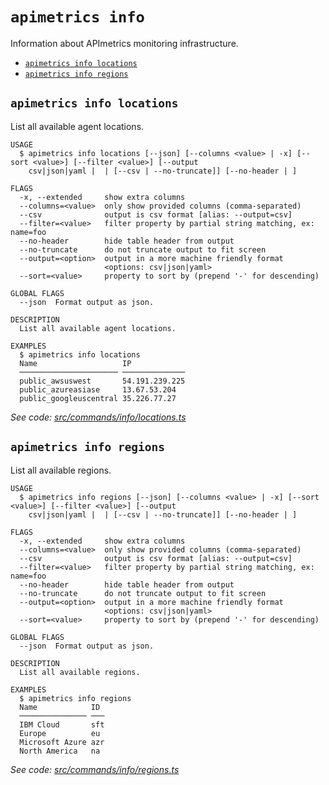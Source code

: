 `apimetrics info`
=================

Information about APImetrics monitoring infrastructure.

* [`apimetrics info locations`](#apimetrics-info-locations)
* [`apimetrics info regions`](#apimetrics-info-regions)

## `apimetrics info locations`

List all available agent locations.

```
USAGE
  $ apimetrics info locations [--json] [--columns <value> | -x] [--sort <value>] [--filter <value>] [--output
    csv|json|yaml |  | [--csv | --no-truncate]] [--no-header | ]

FLAGS
  -x, --extended     show extra columns
  --columns=<value>  only show provided columns (comma-separated)
  --csv              output is csv format [alias: --output=csv]
  --filter=<value>   filter property by partial string matching, ex: name=foo
  --no-header        hide table header from output
  --no-truncate      do not truncate output to fit screen
  --output=<option>  output in a more machine friendly format
                     <options: csv|json|yaml>
  --sort=<value>     property to sort by (prepend '-' for descending)

GLOBAL FLAGS
  --json  Format output as json.

DESCRIPTION
  List all available agent locations.

EXAMPLES
  $ apimetrics info locations
  Name                   IP
  ────────────────────── ──────────────
  public_awsuswest       54.191.239.225
  public_azureasiase     13.67.53.204
  public_googleuscentral 35.226.77.27
```

_See code: [src/commands/info/locations.ts](https://github.com/APImetrics/APIm-CLI/blob/v0.1.0/src/commands/info/locations.ts)_

## `apimetrics info regions`

List all available regions.

```
USAGE
  $ apimetrics info regions [--json] [--columns <value> | -x] [--sort <value>] [--filter <value>] [--output
    csv|json|yaml |  | [--csv | --no-truncate]] [--no-header | ]

FLAGS
  -x, --extended     show extra columns
  --columns=<value>  only show provided columns (comma-separated)
  --csv              output is csv format [alias: --output=csv]
  --filter=<value>   filter property by partial string matching, ex: name=foo
  --no-header        hide table header from output
  --no-truncate      do not truncate output to fit screen
  --output=<option>  output in a more machine friendly format
                     <options: csv|json|yaml>
  --sort=<value>     property to sort by (prepend '-' for descending)

GLOBAL FLAGS
  --json  Format output as json.

DESCRIPTION
  List all available regions.

EXAMPLES
  $ apimetrics info regions
  Name            ID
  ─────────────── ───
  IBM Cloud       sft
  Europe          eu
  Microsoft Azure azr
  North America   na
```

_See code: [src/commands/info/regions.ts](https://github.com/APImetrics/APIm-CLI/blob/v0.1.0/src/commands/info/regions.ts)_
